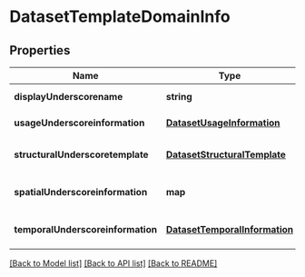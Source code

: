 # DatasetTemplateDomainInfo

## Properties
Name | Type | Description | Notes
------------ | ------------- | ------------- | -------------
**displayUnderscorename** | **string** | Display Name | [default to null]
**usageUnderscoreinformation** | [**DatasetUsageInformation**](DatasetUsageInformation.md) |  | [default to null]
**structuralUnderscoretemplate** | [**DatasetStructuralTemplate**](DatasetStructuralTemplate.md) |  | [optional] [default to null]
**spatialUnderscoreinformation** | **map** | DatasetSpatialInformation | [optional] [default to null]
**temporalUnderscoreinformation** | [**DatasetTemporalInformation**](DatasetTemporalInformation.md) |  | [optional] [default to null]

[[Back to Model list]](../README.md#documentation-for-models) [[Back to API list]](../README.md#documentation-for-api-endpoints) [[Back to README]](../README.md)


